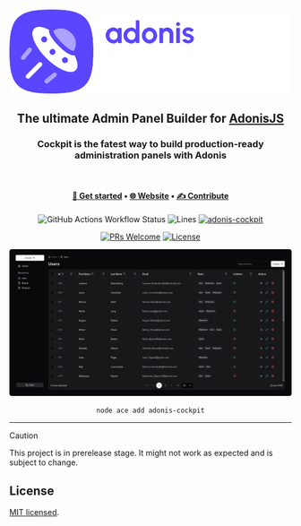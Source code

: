 <div align="center">
<br/>
  
[![Adonis Cockpit](./.github/images/logo-horizontal.png)](https://adonis-cockpit.com)

## The ultimate Admin Panel Builder for [AdonisJS](https://adonisjs.com/)

### Cockpit is the fatest way to build production-ready administration panels with Adonis

<br/>
</div>

<div align="center">

#### [🚀 Get started](https://adonis-cockpit.com/docs/getting-started/installation) • [🌐 Website](https://adonis-cockpit.com/docs/getting-started/installation) • [✍ Contribute](./CONTRIBUTING.md)

![GitHub Actions Workflow Status](https://img.shields.io/github/actions/workflow/status/kerwanp/adonis-cockpit/test?style=flat-square&label=tests)
![Lines](https://img.shields.io/badge/coverage-20.32%25-red.svg?style=flat-square) [![adonis-cockpit](https://img.shields.io/npm/v/adonis-cockpit?style=flat-square)](https://www.npmjs.com/package/adonis-cockpit)

[![PRs Welcome](https://img.shields.io/badge/PRs-Are%20welcome-brightgreen.svg?style=flat-square)](https://makeapullrequest.com) [![License](https://img.shields.io/github/license/kerwanp/adonis-cockpit?label=License&style=flat-square)](LICENCE)

![Screenshot](./.github/images/screenshot.png)
```sh
node ace add adonis-cockpit
```
</div>

---

> [!CAUTION]
> This project is in prerelease stage. It might not work as expected and is subject to change.

## License

[MIT licensed](LICENSE.md).
